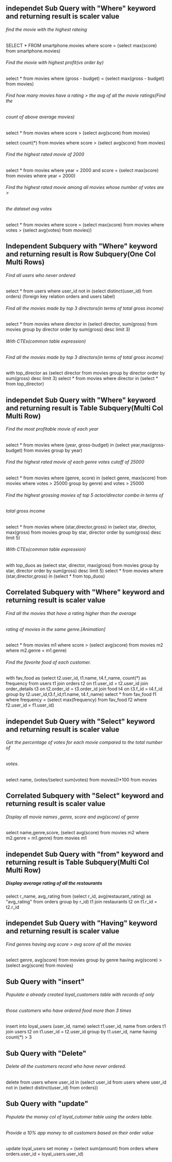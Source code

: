 ## independet Sub Query with "Where" keyword and returning result is scaler value 
###### find the movie with the highest rateing
SELECT * FROM smartphone.movies
where score = (select max(score) from smartphone.movies)
###### Find the movie with highest profit(vs order by) 
select * from movies
where (gross - budget) = (select max(gross - budget) from movies)
###### Find how many movies have a rating > the avg of all the movie ratings(Find the 
###### count of above average movies)
select * from movies
where score > (select avg(score) from movies)

select count(*) from movies
where score > (select avg(score) from movies)
######  Find the highest rated movie of 2000
select * from movies
where year = 2000 and score = (select max(score) from movies where year = 2000)
###### Find the highest rated movie among all movies whose number of votes are > 
###### the dataset avg votes
select * from movies where score = (select max(score) from movies 
 where votes > (select avg(votes) from movies))

## Independent Subquery with "Where" keyword and returning result is Row Subquery(One Col Multi Rows)
######  Find all users who never ordered
select * from users where
user_id not in (select distinct(user_id) from orders)
(foreign key relation orders and users tabel)
###### Find all the movies made by top 3 directors(in terms of total gross income)
select * from movies where director in (select director, sum(gross) from movies group by director 
order by sum(gross) desc limit 3)
###### With CTEs(common table expression)
###### Find all the movies made by top 3 directors(in terms of total gross income) 
with top_director as (select director from movies group by director 
                      order by sum(gross) desc limit 3)
select * from movies where director in (select * from top_director)
## independet Sub Query with "Where" keyword and returning result is Table Subquery(Multi Col Multi Row)
###### Find the most profitable movie of each year
select * from movies where (year, gross-budget) in 
(select year,max(gross-budget) from movies group by year)
######  Find the highest rated movie of each genre votes cutoff of 25000 
select * from movies where
(genre, score) in (select genre, max(score) from movies where votes > 25000
					group by genre)
and votes > 25000
###### Find the highest grossing movies of top 5 actor/director combo in terms of 
###### total gross income
select * from movies where (star,director,gross) in (select star, director, max(gross) from movies
                                                     group by star, director order by sum(gross) 
                                                     desc limit 5)
###### With CTEs(common table expression)
with top_duos as (select star, director, max(gross) from movies
                  group by star, director order by sum(gross) 
                  desc limit 5)
select * from movies where (star,director,gross) in (select * from top_duos)

## Correlated Subquery with "Where" keyword and returning result is scaler value 
###### Find all the movies that have a rating higher than the average 
###### rating of movies in the same genre.[Animation]
select * from movies m1
where score > (select avg(score) from movies m2 where m2.genre = m1.genre)
###### Find the favorite food of each customer.
with fav_food as (select t2.user_id, t1.name, t4.f_name, count(*) as frequency from users t1
                  join orders t2 on t1.user_id = t2.user_id
				  join order_details t3 on t2.order_id = t3.order_id
                  join food t4 on t3.f_id = t4.f_id 
                  group by t2.user_id,t3.f_id,t1.name, t4.f_name)
select * from fav_food f1
where frequency = (select max(frequency) 
                    from fav_food f2 where
                    f2.user_id = f1.user_id)

## independet Sub Query with "Select" keyword and returning result is scaler value
###### Get the percentage of votes for each movie compared to the total number of 
###### votes.
select name, (votes/(select sum(votes) from movies))*100 from movies
## Correlated Subquery with "Select" keyword and returning result is scaler value 
###### Display all movie names ,genre, score and avg(score) of genre
select name,genre,score, (select avg(score) from movies m2 where m2.genre = m1.genre)
from movies m1
## independet Sub Query with "from" keyword and returning result is Table Subquery(Multi Col Multi Row)
##### Display average rating of all the restaurants
select r_name, avg_rating
from (select r_id, avg(restaurant_rating) as "avg_rating"
       from orders group by r_id) t1 join restaurants t2
       on t1.r_id = t2.r_id
## independet Sub Query with "Having" keyword and returning result is scaler value
###### Find genres having avg score > avg score of all the movies
select genre, avg(score) from movies
group by genre having avg(score) > (select avg(score) from movies)

## Sub Query with "insert" 
###### Populate a already created loyal_customers table with records of only 
###### those customers who have ordered food more than 3 times
insert into loyal_users (user_id, name)
select t1.user_id, name from orders t1 join users t2
on t1.user_id = t2.user_id group by t1.user_id, name
having count(*) > 3
## Sub Query with "Delete"
###### Delete all the customers record who have never ordered.
delete from users where user_id in (select user_id from users where user_id not in
(select distinct(user_id) from orders))
## Sub Query with "update"
###### Populate the money col of loyal_cutomer table using the orders table. 
###### Provide a 10% app money to all customers based on their order value
update loyal_users
set money = (select sum(amount) from orders where orders.user_id = loyal_users.user_id)